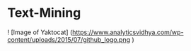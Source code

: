# Text-Mining


! [Image of Yaktocat] (https://www.analyticsvidhya.com/wp-content/uploads/2015/07/github_logo.png
)
